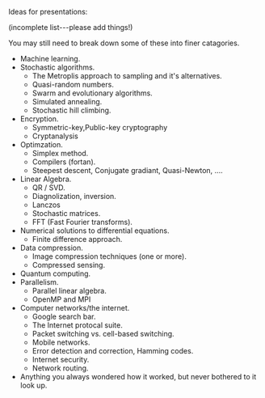 
Ideas for presentations:

(incomplete list---please add things!)

You may still need to break down some of these into finer catagories.

 - Machine learning.
 - Stochastic algorithms.
   - The Metroplis approach to sampling and it's alternatives.
   - Quasi-random numbers.
   - Swarm and evolutionary algorithms.
   - Simulated annealing.
   - Stochastic hill climbing.
 - Encryption.
   - Symmetric-key,Public-key cryptography
   - Cryptanalysis
 - Optimzation.
   - Simplex method.
   - Compilers (fortan).
   - Steepest descent, Conjugate gradiant, Quasi-Newton, ....
 - Linear Algebra.
   - QR / SVD.
   - Diagnolization, inversion.
   - Lanczos
   - Stochastic matrices.
   - FFT (Fast Fourier transforms).
 - Numerical solutions to differential equations.
   - Finite difference approach.
 - Data compression.
   - Image compression techniques (one or more).
   - Compressed sensing.
 - Quantum computing.
 - Parallelism.
   - Parallel linear algebra.
   - OpenMP and MPI
 - Computer networks/the internet.
   - Google search bar.
   - The Internet protocal suite.
   - Packet switching vs. cell-based switching.
   - Mobile networks.
   - Error detection and correction, Hamming codes.
   - Internet security.
   - Network routing.
 - Anything you always wondered how it worked, but never bothered to it look up.

